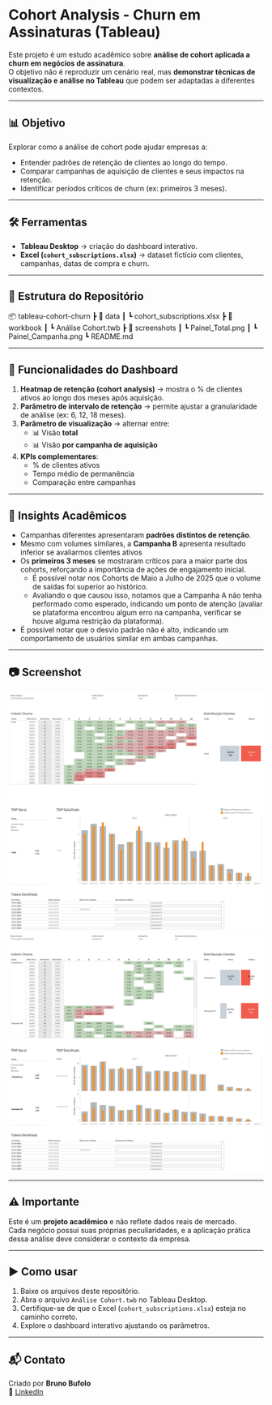 # Cohort Analysis - Churn em Assinaturas (Tableau)

Este projeto é um estudo acadêmico sobre **análise de cohort aplicada a churn em negócios de assinatura**.  
O objetivo não é reproduzir um cenário real, mas **demonstrar técnicas de visualização e análise no Tableau** que podem ser adaptadas a diferentes contextos.

---

## 📊 Objetivo
Explorar como a análise de cohort pode ajudar empresas a:
- Entender padrões de retenção de clientes ao longo do tempo.
- Comparar campanhas de aquisição de clientes e seus impactos na retenção.
- Identificar períodos críticos de churn (ex: primeiros 3 meses).

---

## 🛠️ Ferramentas
- **Tableau Desktop** → criação do dashboard interativo.
- **Excel (`cohort_subscriptions.xlsx`)** → dataset fictício com clientes, campanhas, datas de compra e churn.

---

## 📁 Estrutura do Repositório
📦 tableau-cohort-churn
┣ 📂 data
┃ ┗ cohort_subscriptions.xlsx
┣ 📂 workbook
┃ ┗ Análise Cohort.twb
┣ 📂 screenshots
┃ ┗ Painel_Total.png
┃ ┗ Painel_Campanha.png
┗ README.md


---

## 🚀 Funcionalidades do Dashboard
1. **Heatmap de retenção (cohort analysis)** → mostra o % de clientes ativos ao longo dos meses após aquisição.  
2. **Parâmetro de intervalo de retenção** → permite ajustar a granularidade de análise (ex: 6, 12, 18 meses).  
3. **Parâmetro de visualização** → alternar entre:
   - 📊 Visão **total**
   - 📊 Visão **por campanha de aquisição**
4. **KPIs complementares**:
   - % de clientes ativos
   - Tempo médio de permanência
   - Comparação entre campanhas

---

## 📌 Insights Acadêmicos
- Campanhas diferentes apresentaram **padrões distintos de retenção**.  
- Mesmo com volumes similares, a **Campanha B** apresenta resultado inferior se avaliarmos clientes ativos
- Os **primeiros 3 meses** se mostraram críticos para a maior parte dos cohorts, reforçando a importância de ações de engajamento inicial.
    - É possível notar nos Cohorts de Maio a Julho de 2025 que o volume de saídas foi superior ao histórico.
    - Avaliando o que causou isso, notamos que a Campanha A não tenha performado como esperado, indicando um ponto de atenção (avaliar se plataforma encontrou algum erro na campanha, verificar se houve alguma restrição da plataforma).
- É possível notar que o desvio padrão não é alto, indicando um comportamento de usuários similar em ambas campanhas.

---

## 📷 Screenshot
![Painel Total](screenshots/Painel_Total.png)
![Painel por Campanha](screenshots/Painel_Campanha.png)


---

## ⚠️ Importante
Este é um **projeto acadêmico** e não reflete dados reais de mercado.  
Cada negócio possui suas próprias peculiaridades, e a aplicação prática dessa análise deve considerar o contexto da empresa.  


---


## ▶️ Como usar
1. Baixe os arquivos deste repositório.
2. Abra o arquivo `Análise Cohort.twb` no Tableau Desktop.
3. Certifique-se de que o Excel (`cohort_subscriptions.xlsx`) esteja no caminho correto.
4. Explore o dashboard interativo ajustando os parâmetros.


---

## 📬 Contato
Criado por **Bruno Bufolo**  
🔗 [LinkedIn](https://www.linkedin.com/in/bruno-henrique-bufolo-cardoso-9068a7b2/)
